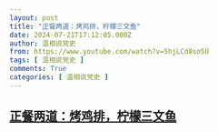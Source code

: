 ```yaml
---
layout: post
title: "正餐两道：烤鸡排，柠檬三文鱼"
date: 2024-07-21T17:12:05.000Z
author: 温相说党史
from: https://www.youtube.com/watch?v=5hjLCd8so5U
tags: [ 温相说党史 ]
comments: True
categories: [ 温相说党史 ]
---
```

<!--1721581925000-->
[正餐两道：烤鸡排，柠檬三文鱼](https://www.youtube.com/watch?v=5hjLCd8so5U)
------

<div>

</div>
